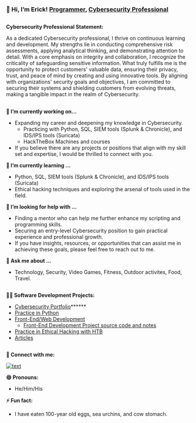 ### 👋 Hi, I’m Erick! [Programmer](https://github.com/ericktafel1 ), [Cybersecurity Professional](https://www.linkedin.com/in/ericktafel/)
##
**Cybersecurity Professional Statement:**

As a dedicated Cybersecurity professional, I thrive on continuous learning and development. My strengths lie in conducting comprehensive risk assessments, applying analytical thinking, and demonstrating attention to detail. With a core emphasis on integrity and collaboration, I recognize the criticality of safeguarding sensitive information. What truly fulfills me is the opportunity to protect customers' valuable data, ensuring their privacy, trust, and peace of mind by creating and using innovative tools. By aligning with organizations' security goals and objectives, I am committed to securing their systems and shielding customers from evolving threats, making a tangible impact in the realm of Cybersecurity.

##

**🔭 I’m currently working on...**
- Expanding my career and deepening my knowledge in Cybersecurity.
  -  Practicing with Python, SQL, SIEM tools (Splunk & Chronicle), and IDS/IPS tools (Suricata)
  -  HackTheBox Machines and courses
- If you believe there are any projects or positions that align with my skill set and expertise, I would be thrilled to connect with you.

**🌱 I’m currently learning ...**
- Python, SQL, SIEM tools (Splunk & Chronicle), and IDS/IPS tools (Suricata)
- Ethical hacking techniques and exploring the arsenal of tools used in the field.

**🤔 I’m looking for help with ...**
- Finding a mentor who can help me further enhance my scripting and programming skills.
- Securing an entry-level Cybersecurity position to gain practical experience and professional growth.
- If you have insights, resources, or opportunities that can assist me in achieving these goals, please feel free to reach out to me.

**💬 Ask me about ...**
- Technology, Security, Video Games, Fitness, Outdoor activites, Food, Travel.
##
**👨‍💻 Software Development Projects:**
- [Cybersecurity Portfolio]()******
- [Practice in Python](https://github.com/ericktafel1/CS50)
- [Front-End/Web Development](https://codepen.io/ericktafel)
  - [Front-End Development Project source code and notes](https://github.com/ericktafel1/Front_End_Development)
- [Practice in Ethical Hacking with HTB](https://github.com/ericktafel1/oscp-study-notes/tree/main/hackthebox-htb)
- [Articles](https://www.linkedin.com/in/ericktafel/recent-activity/articles/)
##

**🤳 Connect with me:**


[![text](https://img.shields.io/badge/LinkedIn-0077B5?style=for-the-badge&logo=linkedin&logoColor=white)](https://www.linkedin.com/in/ericktafel)


**😄 Pronouns:**


- He/Him/His


**⚡ Fun fact:**


- I have eaten 100-year old eggs, sea urchins, and cow stomach.


<!--
**ericktafel1/ericktafel1** is a ✨ _special_ ✨ repository because its `README.md` (this file) appears on your GitHub profile.

Here are some ideas to get you started:

- 📺 Popular YouTube Videos (COMING SOON!)

- 🔭 I’m currently working on ...
- 🌱 I’m currently learning ...
- 👯 I’m looking to collaborate on ...
- 🤔 I’m looking for help with ...
- 💬 Ask me about ...
- 📫 How to reach me: ...
- 😄 Pronouns: ...
- ⚡ Fun fact: ...
-->
